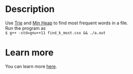 # Description
Use [Trie](https://en.wikipedia.org/wiki/Trie) and [Min Heap](https://en.wikipedia.org/wiki/Heap_(data_structure)) to find most frequent words in a file.      
Run the program as     
`$ g++ -std=gnu++11 find_k_most.cxx && ./a.out`      
# Learn more
You can learn more [here](http://128.199.222.126/find_k_most.html).    
